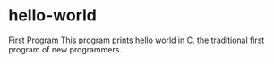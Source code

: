 # hello-world
First Program
This program prints hello world in C, the traditional first program of new programmers. 
